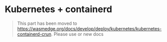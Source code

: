 # Kubernetes + containerd

> This part has been moved to <https://wasmedge.org/docs/develop/deploy/kubernetes/kubernetes-containerd-crun>. Please use or new docs